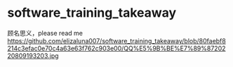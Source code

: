 # software_training_takeaway
顾名思义，please read me
https://github.com/elizaluna007/software_training_takeaway/blob/80faebf8214c3efac0e70c4a63e63f762c903e00/QQ%E5%9B%BE%E7%89%8720220809193203.jpg
